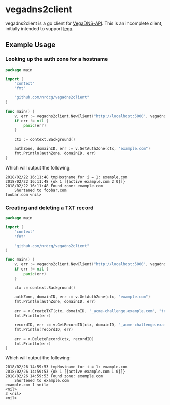 # vegadns2client

vegadns2client is a go client for [VegaDNS-API](https://github.com/shupp/VegaDNS-API).  This is an incomplete client, initially intended to support [lego](https://github.com/xenolf/lego).

## Example Usage

### Looking up the auth zone for a hostname

```go
package main

import (
	"context"
    "fmt"

    "github.com/nrdcg/vegadns2client"
)

func main() {
    v, err := vegadns2client.NewClient("http://localhost:5000", vegadns2client.WithOAuth("mykey", "mysecret"))
	if err != nil {
		panic(err)
	}

	ctx := context.Background()

    authZone, domainID, err := v.GetAuthZone(ctx, "example.com")
    fmt.Println(authZone, domainID, err)
}
```

Which will output the following:

```
2018/02/22 16:11:48 tmpHostname for i = 1: example.com
2018/02/22 16:11:48 {ok 1 [{active example.com 2 0}]}
2018/02/22 16:11:48 Found zone: example.com
	Shortened to foobar.com
foobar.com <nil>
```

### Creating and deleting a TXT record

```go
package main

import (
	"context"
	"fmt"

	"github.com/nrdcg/vegadns2client"
)

func main() {
	v, err := vegadns2client.NewClient("http://localhost:5000", vegadns2client.WithOAuth("mykey", "mysecret"))
	if err != nil {
		panic(err)
	}

	ctx := context.Background()
	
	authZone, domainID, err := v.GetAuthZone(ctx, "example.com")
	fmt.Println(authZone, domainID, err)

	err = v.CreateTXT(ctx, domainID, "_acme-challenge.example.com", "test challenge", 25)
	fmt.Println(err)

	recordID, err := v.GetRecordID(ctx, domainID, "_acme-challenge.example.com", "TXT")
	fmt.Println(recordID, err)

	err = v.DeleteRecord(ctx, recordID)
	fmt.Println(err)
}
```

Which will output the following:

```
2018/02/26 14:59:53 tmpHostname for i = 1: example.com
2018/02/26 14:59:53 {ok 1 [{active example.com 1 0}]}
2018/02/26 14:59:53 Found zone: example.com
	Shortened to example.com
example.com 1 <nil>
<nil>
3 <nil>
<nil>
```
